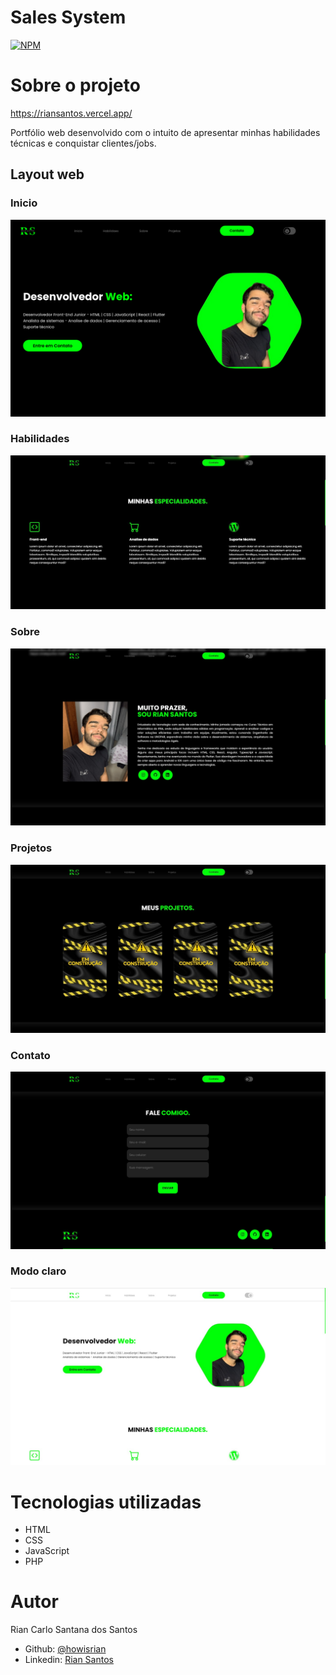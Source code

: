# Sales System
[![NPM](https://img.shields.io/npm/l/react)](https://github.com/howisrian/Portfolio/blob/main/LICENSE) 

# Sobre o projeto

https://riansantos.vercel.app/


Portfólio web desenvolvido com o intuito de apresentar minhas habilidades técnicas e conquistar clientes/jobs.



## Layout web

### Inicio
![Inicio section](./.github/inicio.png)

### Habilidades
![Habilidades section](./.github/habilidades.jpeg)

### Sobre
![Sobre section](./.github/sobre.jpeg)

### Projetos
![Projetos section](./.github/projetos.jpeg)

### Contato
![Contato section](./.github/contato.jpeg)

### Modo claro
![Modo claro section](./.github/claro.jpeg)


# Tecnologias utilizadas
- HTML
- CSS
- JavaScript
- PHP

# Autor

Rian Carlo Santana dos Santos


- Github: [@howisrian](https://www.github.com/howisrian)
- Linkedin: [Rian Santos](https://www.linkedin.com/in/santos-rian/)
